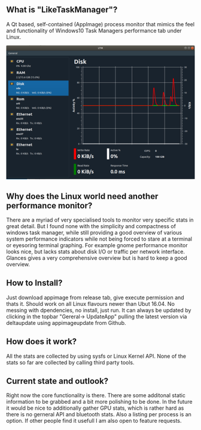 ## What is "LikeTaskManager"?
A Qt based, self-contained (AppImage) process monitor that mimics the feel 
and functionality of Windows10 Task Managers performance tab under Linux.

![Alt text](ltm.PNG?raw=true "UI Preview")


## Why does the Linux world need another performance monitor? 

There are a myriad of very specialised tools to monitor very specific stats in great detail. But I found none
with the simplicity and compactness of windows task manager, while still providing a good overview of various system
performance indicators while not being forced to stare at a terminal or eyesoring terminal graphing. 
For example gnome performance monitor looks nice, but lacks stats about disk I/O or traffic per network interface. Glances 
gives a very comprehensive overview but is hard to keep a good overview.


## How to Install?  

Just download appimage from release tab, give execute permission and thats it. Should work on all Linux flavours newer than 
Ubut 16.04. No messing with dpendencies, no install, just run.
It can always be updated by clicking in the topbar "Gereral-> UpdateApp" pulling the latest version via deltaupdate using appimageupdate from Github.


## How does it work?
All the stats are collected by using sysfs  or Linux Kernel API. None of the stats so far are collected by calling third party tools.


## Current state and outlook?  
Right now the core functionality is there. There are some additonal static information to be grabbed and a bit more polishing to be done.
In the future it would be nice to additionally gather GPU stats, which is rather hard as there is no gerneral API and bluetooth stats. Also a listing per process is an option.
If other people find it usefull I am also open to feature requests.

